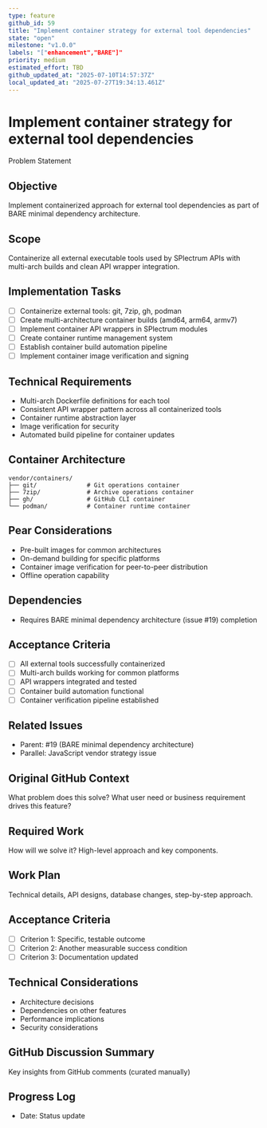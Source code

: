 ```yaml
---
type: feature
github_id: 59
title: "Implement container strategy for external tool dependencies"
state: "open"
milestone: "v1.0.0"
labels: "["enhancement","BARE"]"
priority: medium
estimated_effort: TBD
github_updated_at: "2025-07-10T14:57:37Z"
local_updated_at: "2025-07-27T19:34:13.461Z"
---
```


# Implement container strategy for external tool dependencies

Problem Statement
## Objective
Implement containerized approach for external tool dependencies as part of BARE minimal dependency architecture.

## Scope
Containerize all external executable tools used by SPlectrum APIs with multi-arch builds and clean API wrapper integration.

## Implementation Tasks
- [ ] Containerize external tools: git, 7zip, gh, podman
- [ ] Create multi-architecture container builds (amd64, arm64, armv7)
- [ ] Implement container API wrappers in SPlectrum modules
- [ ] Create container runtime management system
- [ ] Establish container build automation pipeline
- [ ] Implement container image verification and signing

## Technical Requirements
- Multi-arch Dockerfile definitions for each tool
- Consistent API wrapper pattern across all containerized tools
- Container runtime abstraction layer
- Image verification for security
- Automated build pipeline for container updates

## Container Architecture
```
vendor/containers/
├── git/              # Git operations container
├── 7zip/             # Archive operations container  
├── gh/               # GitHub CLI container
└── podman/           # Container runtime container
```

## Pear Considerations
- Pre-built images for common architectures
- On-demand building for specific platforms
- Container image verification for peer-to-peer distribution
- Offline operation capability

## Dependencies
- Requires BARE minimal dependency architecture (issue #19) completion

## Acceptance Criteria
- [ ] All external tools successfully containerized
- [ ] Multi-arch builds working for common platforms
- [ ] API wrappers integrated and tested
- [ ] Container build automation functional
- [ ] Container verification pipeline established

## Related Issues
- Parent: #19 (BARE minimal dependency architecture)
- Parallel: JavaScript vendor strategy issue

## Original GitHub Context
What problem does this solve? What user need or business requirement drives this feature?

## Required Work
How will we solve it? High-level approach and key components.

## Work Plan
Technical details, API designs, database changes, step-by-step approach.

## Acceptance Criteria
- [ ] Criterion 1: Specific, testable outcome
- [ ] Criterion 2: Another measurable success condition
- [ ] Criterion 3: Documentation updated

## Technical Considerations
- Architecture decisions
- Dependencies on other features
- Performance implications
- Security considerations

## GitHub Discussion Summary
Key insights from GitHub comments (curated manually)

## Progress Log
- Date: Status update